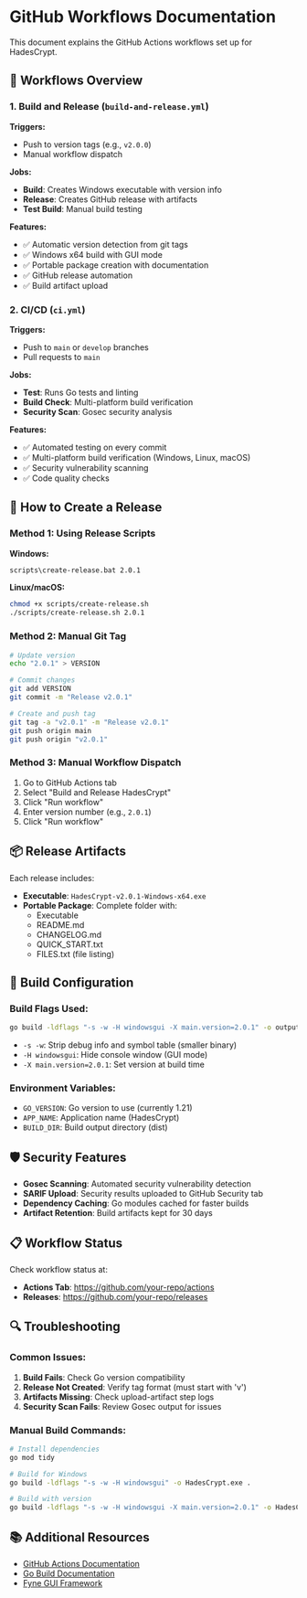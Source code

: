 # GitHub Workflows Documentation

This document explains the GitHub Actions workflows set up for HadesCrypt.

## 🔄 Workflows Overview

### 1. Build and Release (`build-and-release.yml`)

**Triggers:**
- Push to version tags (e.g., `v2.0.0`)
- Manual workflow dispatch

**Jobs:**
- **Build**: Creates Windows executable with version info
- **Release**: Creates GitHub release with artifacts
- **Test Build**: Manual build testing

**Features:**
- ✅ Automatic version detection from git tags
- ✅ Windows x64 build with GUI mode
- ✅ Portable package creation with documentation
- ✅ GitHub release automation
- ✅ Build artifact upload

### 2. CI/CD (`ci.yml`)

**Triggers:**
- Push to `main` or `develop` branches
- Pull requests to `main`

**Jobs:**
- **Test**: Runs Go tests and linting
- **Build Check**: Multi-platform build verification
- **Security Scan**: Gosec security analysis

**Features:**
- ✅ Automated testing on every commit
- ✅ Multi-platform build verification (Windows, Linux, macOS)
- ✅ Security vulnerability scanning
- ✅ Code quality checks

## 🚀 How to Create a Release

### Method 1: Using Release Scripts

**Windows:**
```cmd
scripts\create-release.bat 2.0.1
```

**Linux/macOS:**
```bash
chmod +x scripts/create-release.sh
./scripts/create-release.sh 2.0.1
```

### Method 2: Manual Git Tag

```bash
# Update version
echo "2.0.1" > VERSION

# Commit changes
git add VERSION
git commit -m "Release v2.0.1"

# Create and push tag
git tag -a "v2.0.1" -m "Release v2.0.1"
git push origin main
git push origin "v2.0.1"
```

### Method 3: Manual Workflow Dispatch

1. Go to GitHub Actions tab
2. Select "Build and Release HadesCrypt"
3. Click "Run workflow"
4. Enter version number (e.g., `2.0.1`)
5. Click "Run workflow"

## 📦 Release Artifacts

Each release includes:

- **Executable**: `HadesCrypt-v2.0.1-Windows-x64.exe`
- **Portable Package**: Complete folder with:
  - Executable
  - README.md
  - CHANGELOG.md
  - QUICK_START.txt
  - FILES.txt (file listing)

## 🔧 Build Configuration

### Build Flags Used:
```bash
go build -ldflags "-s -w -H windowsgui -X main.version=2.0.1" -o output.exe .
```

- `-s -w`: Strip debug info and symbol table (smaller binary)
- `-H windowsgui`: Hide console window (GUI mode)
- `-X main.version=2.0.1`: Set version at build time

### Environment Variables:
- `GO_VERSION`: Go version to use (currently 1.21)
- `APP_NAME`: Application name (HadesCrypt)
- `BUILD_DIR`: Build output directory (dist)

## 🛡️ Security Features

- **Gosec Scanning**: Automated security vulnerability detection
- **SARIF Upload**: Security results uploaded to GitHub Security tab
- **Dependency Caching**: Go modules cached for faster builds
- **Artifact Retention**: Build artifacts kept for 30 days

## 📋 Workflow Status

Check workflow status at:
- **Actions Tab**: https://github.com/your-repo/actions
- **Releases**: https://github.com/your-repo/releases

## 🔍 Troubleshooting

### Common Issues:

1. **Build Fails**: Check Go version compatibility
2. **Release Not Created**: Verify tag format (must start with 'v')
3. **Artifacts Missing**: Check upload-artifact step logs
4. **Security Scan Fails**: Review Gosec output for issues

### Manual Build Commands:

```bash
# Install dependencies
go mod tidy

# Build for Windows
go build -ldflags "-s -w -H windowsgui" -o HadesCrypt.exe .

# Build with version
go build -ldflags "-s -w -H windowsgui -X main.version=2.0.1" -o HadesCrypt-v2.0.1.exe .
```

## 📚 Additional Resources

- [GitHub Actions Documentation](https://docs.github.com/en/actions)
- [Go Build Documentation](https://pkg.go.dev/cmd/go#hdr-Build_modes)
- [Fyne GUI Framework](https://fyne.io/)
